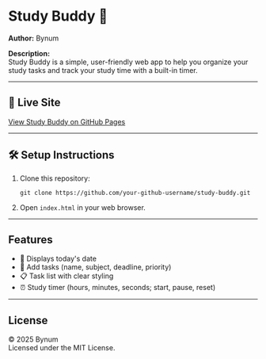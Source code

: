 # Study Buddy 💯

**Author:** Bynum

**Description:**  
Study Buddy is a simple, user-friendly web app to help you organize your study tasks and track your study time with a built-in timer.

---

## 🚀 Live Site

[View Study Buddy on GitHub Pages](https://your-github-username.github.io/study-buddy/)

---

## 🛠️ Setup Instructions

1. Clone this repository:
   ```
   git clone https://github.com/your-github-username/study-buddy.git
   ```
2. Open `index.html` in your web browser.

---

## Features

- 📅 Displays today's date
- 📝 Add tasks (name, subject, deadline, priority)
- 📋 Task list with clear styling
- ⏰ Study timer (hours, minutes, seconds; start, pause, reset)

---

## License

© 2025 Bynum  
Licensed under the MIT License.